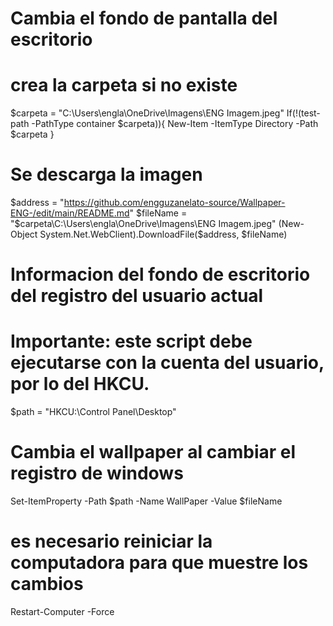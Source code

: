 # Cambia el fondo de pantalla del escritorio

# crea la carpeta si no existe
$carpeta = "C:\Users\engla\OneDrive\Imagens\ENG Imagem.jpeg"
If(!(test-path -PathType container $carpeta)){
  New-Item -ItemType Directory -Path $carpeta
}
# Se descarga la imagen
$address = "https://github.com/engguzanelato-source/Wallpaper-ENG-/edit/main/README.md"
$fileName = "$carpeta\C:\Users\engla\OneDrive\Imagens\ENG Imagem.jpeg"
(New-Object System.Net.WebClient).DownloadFile($address, $fileName)

# Informacion del fondo de escritorio del registro del usuario actual
# Importante: este script debe ejecutarse con la cuenta del usuario, por lo del HKCU.
$path = "HKCU:\Control Panel\Desktop"

# Cambia el wallpaper al cambiar el registro de windows
Set-ItemProperty -Path $path -Name WallPaper -Value $fileName

# es necesario reiniciar la computadora para que muestre los cambios
Restart-Computer -Force
